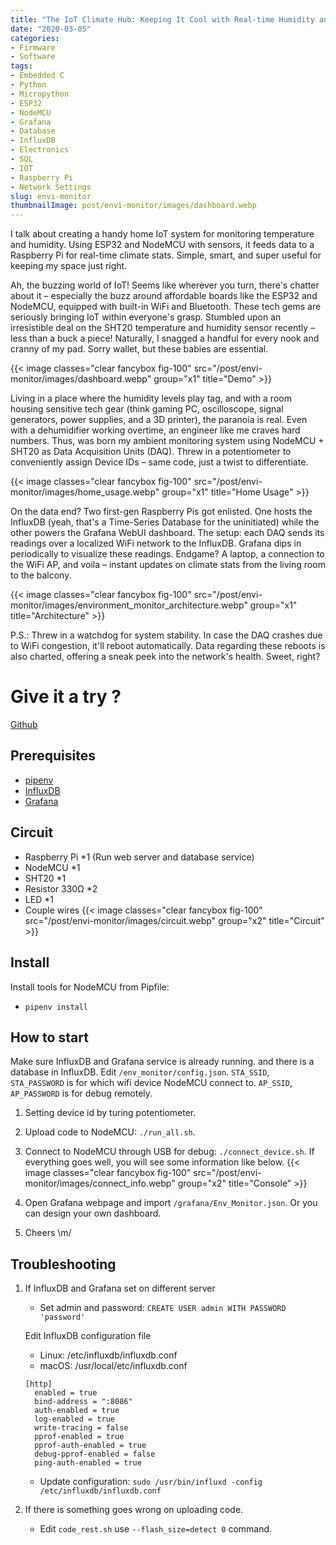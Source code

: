 ```yaml
---
title: "The IoT Climate Hub: Keeping It Cool with Real-time Humidity and Temperature Monitoring"
date: "2020-03-05"
categories:
- Firmware
- Software
tags:
- Embedded C
- Python
- Micropython
- ESP32
- NodeMCU
- Grafana
- Database
- InfluxDB
- Electronics
- SQL
- IOT
- Raspberry Pi
- Network Settings
slug: envi-monitor
thumbnailImage: post/envi-monitor/images/dashboard.webp
---
```


<!-- for peek -->
I talk about creating a handy home IoT system for monitoring temperature and humidity. Using ESP32 
and NodeMCU with sensors, it feeds data to a Raspberry Pi for real-time climate stats. Simple, 
smart, and super useful for keeping my space just right.

<!--more-->
Ah, the buzzing world of IoT! Seems like wherever you turn, there's chatter about it – especially 
the buzz around affordable boards like the ESP32 and NodeMCU, equipped with built-in WiFi and 
Bluetooth. These tech gems are seriously bringing IoT within everyone's grasp. Stumbled upon an 
irresistible deal on the SHT20 temperature and humidity sensor recently – less than a buck a piece! 
Naturally, I snagged a handful for every nook and cranny of my pad. Sorry wallet, but these babies 
are essential.

{{< image classes="clear fancybox fig-100" src="/post/envi-monitor/images/dashboard.webp" group="x1" title="Demo" >}}

Living in a place where the humidity levels play tag, and with a room housing sensitive tech gear 
(think gaming PC, oscilloscope, signal generators, power supplies, and a 3D printer), the paranoia 
is real. Even with a dehumidifier working overtime, an engineer like me craves hard numbers. Thus, 
was born my ambient monitoring system using NodeMCU + SHT20 as Data Acquisition Units (DAQ). Threw 
in a potentiometer to conveniently assign Device IDs – same code, just a twist to differentiate.

{{< image classes="clear fancybox fig-100" src="/post/envi-monitor/images/home_usage.webp" group="x1" title="Home Usage" >}}

On the data end? Two first-gen Raspberry Pis got enlisted. One hosts the InfluxDB (yeah, that's a 
Time-Series Database for the uninitiated) while the other powers the Grafana WebUI dashboard. The 
setup: each DAQ sends its readings over a localized WiFi network to the InfluxDB. Grafana dips in 
periodically to visualize these readings. Endgame? A laptop, a connection to the WiFi AP, and 
voila – instant updates on climate stats from the living room to the balcony.

{{< image classes="clear fancybox fig-100" src="/post/envi-monitor/images/environment_monitor_architecture.webp" group="x1" title="Architecture" >}}

P.S.: Threw in a watchdog for system stability. In case the DAQ crashes due to WiFi congestion, 
it'll reboot automatically. Data regarding these reboots is also charted, offering a sneak peek 
into the network's health. Sweet, right?






# Give it a try ?
[Github](https://github.com/armcortex/env_monitor)


## Prerequisites
* [pipenv](https://github.com/pypa/pipenv)
* [InfluxDB](https://docs.influxdata.com/influxdb/v1.7/introduction/installation/)
* [Grafana](https://grafana.com/docs/grafana/latest/installation/debian/)

## Circuit
* Raspberry Pi *1 (Run web server and database service)
* NodeMCU *1
* SHT20 *1
* Resistor 330Ω *2
* LED *1
* Couple wires
{{< image classes="clear fancybox fig-100" src="/post/envi-monitor/images/circuit.webp" group="x2" title="Circuit" >}}

## Install
Install tools for NodeMCU from Pipfile:
- `pipenv install`

## How to start
Make sure InfluxDB and Grafana service is already running. and
there is a database in InfluxDB. Edit `/env_monitor/config.json`.
`STA_SSID`, `STA_PASSWORD` is for which wifi device NodeMCU connect to.
`AP_SSID`, `AP_PASSWORD` is for debug remotely.

1. Setting device id by turing potentiometer.
2. Upload code to NodeMCU: `./run_all.sh`.
3. Connect to NodeMCU through USB for debug: `./connect_device.sh`.
    If everything goes well, you will see some information like below.
{{< image classes="clear fancybox fig-100" src="/post/envi-monitor/images/connect_info.webp" group="x2" title="Console" >}}

1. Open Grafana webpage and import `/grafana/Env_Monitor.json`. 
    Or you can design your own dashboard.
2. Cheers \m/
 

## Troubleshooting
1. If InfluxDB and Grafana set on different server
    - Set admin and password: `CREATE USER admin WITH PASSWORD 'password'`

    Edit InfluxDB configuration file
    - Linux: /etc/influxdb/influxdb.conf
    - macOS: /usr/local/etc/influxdb.conf
    ```
    [http]
      enabled = true
      bind-address = ":8086"
      auth-enabled = true
      log-enabled = true
      write-tracing = false
      pprof-enabled = true
      pprof-auth-enabled = true
      debug-pprof-enabled = false
      ping-auth-enabled = true
    ```
    - Update configuration: `sudo /usr/bin/influxd -config /etc/influxdb/influxdb.conf`

2. If there is something goes wrong on uploading code. 
    - Edit `code_rest.sh` use `--flash_size=detect 0` command.  